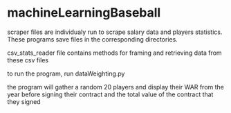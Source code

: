 # machineLearningBaseball

scraper files are individualy run to scrape salary data and players statistics. 
These programs save files in the corresponding directories.

csv_stats_reader file contains methods for framing and retrieving data from these csv files 

to run the program, run dataWeighting.py

the program will gather a random 20 players and display their WAR from the year before signing their contract and the total value of the contract that they signed